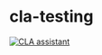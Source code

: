 # cla-testing

<a href="https://cla-assistant.io/unoplatform/cla-testing"><img src="https://cla-assistant.io/readme/badge/unoplatform/cla-testing" alt="CLA assistant" /></a> 
